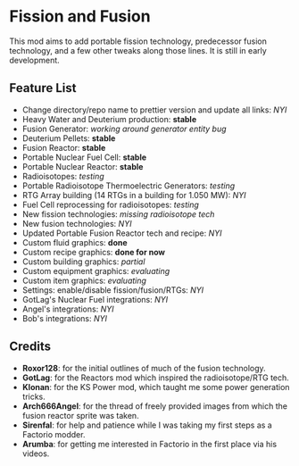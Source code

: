 # Fission and Fusion

This mod aims to add portable fission technology, predecessor fusion
technology, and a few other tweaks along those lines. It is still in early
development.

## Feature List
* Change directory/repo name to prettier version and update all links: _NYI_
* Heavy Water and Deuterium production: **stable**
* Fusion Generator: _working around generator entity bug_
* Deuterium Pellets: **stable**
* Fusion Reactor: **stable**
* Portable Nuclear Fuel Cell: **stable**
* Portable Nuclear Reactor: **stable**
* Radioisotopes: _testing_
* Portable Radioisotope Thermoelectric Generators: _testing_
* RTG Array building (14 RTGs in a building for 1.050 MW): _NYI_
* Fuel Cell reprocessing for radioisotopes: _testing_
* New fission technologies: _missing radioisotope tech_
* New fusion technologies: _NYI_
* Updated Portable Fusion Reactor tech and recipe: _NYI_
* Custom fluid graphics: **done**
* Custom recipe graphics: **done for now**
* Custom building graphics: _partial_
* Custom equipment graphics: _evaluating_
* Custom item graphics: _evaluating_
* Settings: enable/disable fission/fusion/RTGs: _NYI_
* GotLag's Nuclear Fuel integrations: _NYI_
* Angel's integrations: _NYI_
* Bob's integrations: _NYI_

## Credits
* **Roxor128**: for the initial outlines of much of the fusion technology.
* **GotLag**: for the Reactors mod which inspired the radioisotope/RTG tech.
* **Klonan**: for the KS Power mod, which taught me some power generation tricks.
* **Arch666Angel**: for the thread of freely provided images from which the fusion reactor sprite was taken.
* **Sirenfal**: for help and patience while I was taking my first steps as a Factorio modder.
* **Arumba**: for getting me interested in Factorio in the first place via his videos.
